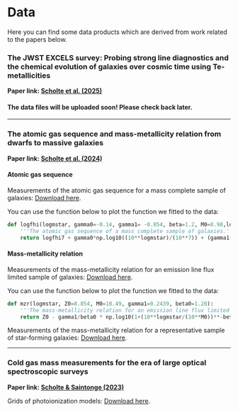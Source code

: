 # Data

Here you can find some data products which are derived from work related to the papers below.

### The JWST EXCELS survey: Probing strong line diagnostics and the chemical evolution of galaxies over cosmic time using Te-metallicities
**Paper link: [Scholte et al. (2025)]()**

#### The data files will be uploaded soon! Please check back later.

--------------------

### The atomic gas sequence and mass-metallicity relation from dwarfs to massive galaxies
**Paper link: [Scholte et al. (2024)](https://ui.adsabs.harvard.edu/abs/2024arXiv240803996S/abstract)**

#### Atomic gas sequence
Measurements of the atomic gas sequence for a mass complete sample of galaxies: 
<a href="https://github.com/dirkscholte/dirkscholte.github.io/raw/main/data/scholte24_mass_complete_fhi_sequence.fits" download="true" data-testid="raw-button" data-loading="false" data-no-visuals="true" data-size="small" aria-describedby=":R5csptal9lab:-loading-announcement" class="types__StyledButton-sc-ws60qy-0 jUNlHb" data-hotkey="Meta+/ Meta+r"><span data-component="buttonContent" class="Box-sc-g0xbh4-0 kkrdEu"><span data-component="text">Download here</span></span></a>.

You can use the function below to plot the function we fitted to the data:
```python
def logfhi(logmstar, gamma0=-0.14, gamma1= -0.854, beta=1.2, M0=8.98,logfhi7=0.45):
    '''The atomic gas sequence of a mass complete sample of galaxies.'''
    return logfhi7 + gamma0*np.log10((10**logmstar)/(10**7)) + (gamma1-gamma0)/beta * np.log10(1+((10**logmstar)/(10**M0))**beta)
```
#### Mass-metallicity relation
Measurements of the mass-metallicity relation for an emission line flux limited sample of galaxies:
<a href="https://github.com/dirkscholte/dirkscholte.github.io/raw/main/data/scholte24_line_flux_limited_mzr.fits" download="true" data-testid="raw-button" data-loading="false" data-no-visuals="true" data-size="small" aria-describedby=":R5csptal9lab:-loading-announcement" class="types__StyledButton-sc-ws60qy-0 jUNlHb" data-hotkey="Meta+/ Meta+r"><span data-component="buttonContent" class="Box-sc-g0xbh4-0 kkrdEu"><span data-component="text">Download here</span></span></a>.


You can use the function below to plot the function we fitted to the data:
```python
def mzr(logmstar, Z0=8.854, M0=10.49, gamma1=0.2439, beta0=1.20):
    '''The mass-metallicity relation for an emission line flux limited sample'''
    return Z0 - gamma1/beta0 * np.log10(1+(10**logmstar/(10**M0))**-beta0)
```

Measurements of the mass-metallicity relation for a representative sample of star-forming galaxies:
<a href="https://github.com/dirkscholte/dirkscholte.github.io/raw/main/data/scholte24_representative_mzr.fits" download="true" data-testid="raw-button" data-loading="false" data-no-visuals="true" data-size="small" aria-describedby=":R5csptal9lab:-loading-announcement" class="types__StyledButton-sc-ws60qy-0 jUNlHb" data-hotkey="Meta+/ Meta+r"><span data-component="buttonContent" class="Box-sc-g0xbh4-0 kkrdEu"><span data-component="text">Download here</span></span></a>.

--------------------

### Cold gas mass measurements for the era of large optical spectroscopic surveys
**Paper link: [Scholte & Saintonge (2023)](https://ui.adsabs.harvard.edu/abs/2023MNRAS.518..353S/abstract)**

Grids of photoionization models: [Download here](https://oup.silverchair-cdn.com/oup/backfile/Content_public/Journal/mnras/518/1/10.1093_mnras_stac3134/1/stac3134_supplemental_files.zip?Expires=1727870456&Signature=gUryeNQY-g~tLWWSn8b2TV4~Nm3cNZs5zdvLxdrK~5u18smqV~JAX2VxRICqrY2FTCGlg5oTmpDncURx0hToq7BKqsFbe6XXtE0SQMNT6jUF-tVEP4lrPyOae8h1s0coZOF65SZZwFoEKwbH~loF-aav4~GeUz7gQwE3UXBOM0O3yaPu6XAZfz71asY1KDuDzOXyfzgK8P4EMBebb2bE7ngNfWyc7yBw2Lj33dni43H0NLNCSkZuR~PSQeSWZhYBl4fXmJ7EiUqkm3mon7JxRjsijNGct6bR29-PsDjs0vBuytTv8C-ScoJDbz-vEeho5MsrCbU47TAtta8jVdl1dw__&Key-Pair-Id=APKAIE5G5CRDK6RD3PGA).
